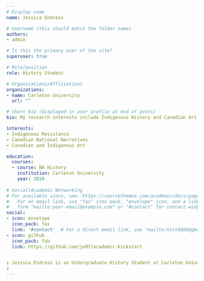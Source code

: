 ```yaml
---
# Display name
name: Jessica Endress

# Username (this should match the folder name)
authors:
- admin 

# Is this the primary user of the site?
superuser: true

# Role/position
role: History Student

# Organizations/Affiliations
organizations:
- name: Carleton University
  url: ""

# Short bio (displayed in user profile at end of posts)
bio: My research interests include Indigenous History and Canadian Art History.

interests:
- Indigenous Resistance
- Canadian National Narratives 
- Canadian and Indigenous Art

education:
  courses:
  - course: BA History
    institution: Carleton University
    year: 2020
  
# Social/Academic Networking
# For available icons, see: https://sourcethemes.com/academic/docs/page-builder/#icons
#   For an email link, use "fas" icon pack, "envelope" icon, and a link in the
#   form "mailto:your-email@example.com" or "#contact" for contact widget.
social:
- icon: envelope
  icon_pack: fas
  link: '#contact'  # For a direct email link, use "mailto:hist4806@gmail.com".
- icon: github
  icon_pack: fab
  link: https://github.com/je97/academic-kickstart


: Jessica Endress is an Undergraduate History Student at Carleton University. Her research interests include Indigenous History and Canadian Art History.
:
---
```


